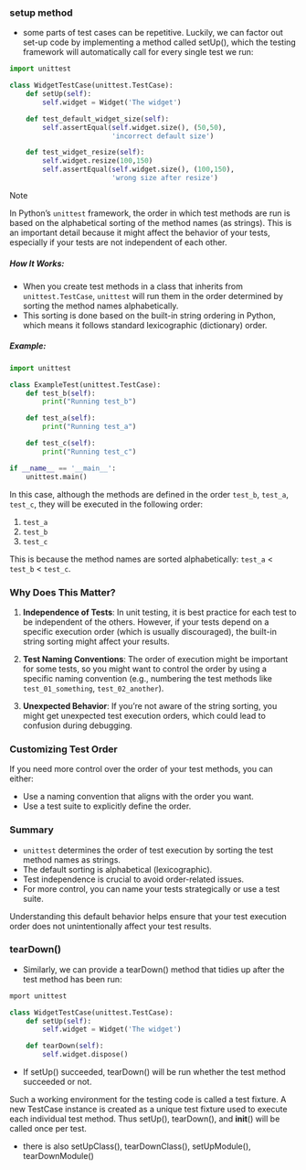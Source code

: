 ### setup method
- some parts of test cases can be repetitive. Luckily, we can factor out set-up code by implementing a method called setUp(), which the testing framework will automatically call for every single test we run:
```py
import unittest

class WidgetTestCase(unittest.TestCase):
    def setUp(self):
        self.widget = Widget('The widget')

    def test_default_widget_size(self):
        self.assertEqual(self.widget.size(), (50,50),
                         'incorrect default size')

    def test_widget_resize(self):
        self.widget.resize(100,150)
        self.assertEqual(self.widget.size(), (100,150),
                         'wrong size after resize')
```

> [!NOTE]
> In Python’s `unittest` framework, the order in which test methods are run is based on the alphabetical sorting of the method names (as strings). This is an important detail because it might affect the behavior of your tests, especially if your tests are not independent of each other.

##### How It Works:

- When you create test methods in a class that inherits from `unittest.TestCase`, `unittest` will run them in the order determined by sorting the method names alphabetically.
- This sorting is done based on the built-in string ordering in Python, which means it follows standard lexicographic (dictionary) order.

##### Example:

```python
import unittest

class ExampleTest(unittest.TestCase):
    def test_b(self):
        print("Running test_b")

    def test_a(self):
        print("Running test_a")

    def test_c(self):
        print("Running test_c")

if __name__ == '__main__':
    unittest.main()
```

In this case, although the methods are defined in the order `test_b`, `test_a`, `test_c`, they will be executed in the following order:

1. `test_a`
2. `test_b`
3. `test_c`

This is because the method names are sorted alphabetically: `test_a` < `test_b` < `test_c`.

### Why Does This Matter?

1. **Independence of Tests**: In unit testing, it is best practice for each test to be independent of the others. However, if your tests depend on a specific execution order (which is usually discouraged), the built-in string sorting might affect your results.

2. **Test Naming Conventions**: The order of execution might be important for some tests, so you might want to control the order by using a specific naming convention (e.g., numbering the test methods like `test_01_something`, `test_02_another`).

3. **Unexpected Behavior**: If you’re not aware of the string sorting, you might get unexpected test execution orders, which could lead to confusion during debugging.

### Customizing Test Order

If you need more control over the order of your test methods, you can either:
- Use a naming convention that aligns with the order you want.
- Use a test suite to explicitly define the order.

### Summary

- `unittest` determines the order of test execution by sorting the test method names as strings.
- The default sorting is alphabetical (lexicographic).
- Test independence is crucial to avoid order-related issues.
- For more control, you can name your tests strategically or use a test suite.

Understanding this default behavior helps ensure that your test execution order does not unintentionally affect your test results.

### tearDown()
- Similarly, we can provide a tearDown() method that tidies up after the test method has been run:
```py
mport unittest

class WidgetTestCase(unittest.TestCase):
    def setUp(self):
        self.widget = Widget('The widget')

    def tearDown(self):
        self.widget.dispose()
```
- If setUp() succeeded, tearDown() will be run whether the test method succeeded or not.

Such a working environment for the testing code is called a test fixture. A new TestCase instance is created as a unique test fixture used to execute each individual test method. Thus setUp(), tearDown(), and __init__() will be called once per test.

- there is also setUpClass(), tearDownClass(), setUpModule(), tearDownModule()